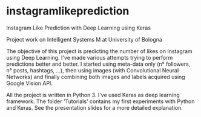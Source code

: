 # instagramlikeprediction
Instagram Like Prediction with Deep Learning using Keras

Project work on Intelligent Systems M at University of Bologna

The objective of this project is predicting the number of likes on Instagram using Deep Learning.
I've made various attempts trying to perform predictions better and better.
I started using meta-data only (n° followers, n° posts, hashtags, ...), then using images (with Convolutional Neural Networks)
and finally combining both images and labels acquired using Google Vision API.

All the project is written in Python 3. I've used Keras as deep learning framework.
The folder 'Tutorials' contains my first experiments with Python and Keras.
See the presentation slides for a more detailed explanation.
